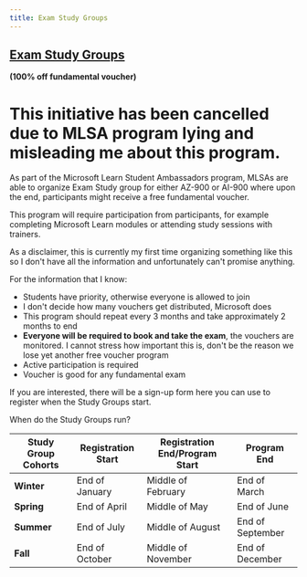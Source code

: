 ```yaml
---
title: Exam Study Groups
---
```



## [Exam Study Groups](https://discord.com/channels/676990910176821270/1118446725540085801/1199713482937999420) 
**(100% off fundamental voucher)**

# This initiative has been cancelled due to MLSA program lying and misleading me about this program. 

As part of the Microsoft Learn Student Ambassadors program, MLSAs are able to organize Exam Study group for either AZ-900 or AI-900 where upon the end, participants might receive a free fundamental voucher. 

This program will require participation from participants, for example completing Microsoft Learn modules or attending study sessions with trainers. 

As a disclaimer, this is currently my first time organizing something like this so I don't have all the information and unfortunately can't promise anything. 

For the information that I know:
- Students have priority, otherwise everyone is allowed to join
- I don't decide how many vouchers get distributed, Microsoft does
- This program should repeat every 3 months and take approximately 2 months to end
- **Everyone will be required to book and take the exam**, the vouchers are monitored. I cannot stress how important this is, don't be the reason we lose yet another free voucher program
- Active participation is required
- Voucher is good for any fundamental exam

If you are interested, there will be a sign-up form here you can use to register when the Study Groups start.

When do the Study Groups run?

| **Study Group Cohorts** | **Registration Start** | **Registration End/Program Start** | **Program End** |
| ------------------- | ------------------ | ------------------------------ | ----------- | 
| **Winter** | End of January | Middle of February | End of March | 
| **Spring** | End of April | Middle of May | End of June |
| **Summer** | End of July | Middle of August | End of September | 
| **Fall** | End of October | Middle of November | End of December | 
